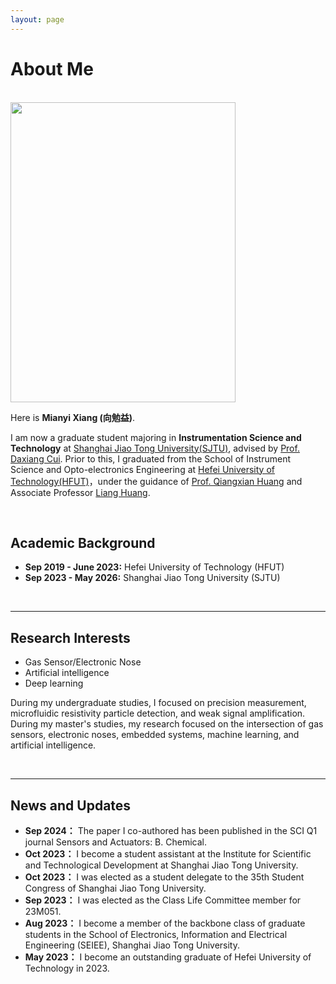 ```yaml
---
layout: page
---
```


# About Me

<br>

<img src="https://mianyi2001.github.io/mianyi.jpg" class="floatpic" width="360" height="480">

<br>

Here is **Mianyi Xiang (向勉益)**.

I am now a graduate student majoring in **Instrumentation Science and Technology** at [Shanghai Jiao Tong University(SJTU)](https://www.sjtu.edu.cn/), advised by [Prof. Daxiang Cui](https://ssse.sjtu.edu.cn/Data/Info/379). Prior to this, I graduated from the School of Instrument Science and Opto-electronics Engineering at [Hefei University of Technology(HFUT)](http://www.hfut.edu.cn/)，under the guidance of [Prof. Qiangxian Huang](http://yqkx.hfut.edu.cn/2017/0504/c13102a266336/page.htm) and Associate Professor [Liang Huang](http://yqkx.hfut.edu.cn/2021/0524/c13101a267120/page.htm). 

<br>

## Academic Background

- **Sep 2019 - June 2023:** Hefei University of Technology (HFUT)
- **Sep 2023 - May 2026:** Shanghai Jiao Tong University (SJTU)

<br>

---

## Research Interests

- Gas Sensor/Electronic Nose
- Artificial intelligence
- Deep learning

During my undergraduate studies, I focused on precision measurement, microfluidic resistivity particle detection, and weak signal amplification. During my master's studies, my research focused on the intersection of gas sensors, electronic noses, embedded systems, machine learning, and artificial intelligence. 

<br>

---

## News and Updates

- **Sep 2024：** The paper I co-authored has been published in the SCI Q1 journal Sensors and Actuators: B. Chemical.
- **Oct 2023：** I become a student assistant at the Institute for Scientific and Technological Development at Shanghai Jiao Tong University.
- **Oct 2023：** I was elected as a student delegate to the 35th Student Congress of Shanghai Jiao Tong University.
- **Sep 2023：** I was elected as the Class Life Committee member for 23M051.
- **Aug 2023：** I become a member of the backbone class of graduate students in the School of Electronics, Information and Electrical Engineering (SEIEE), Shanghai Jiao Tong University.
- **May 2023：** I become an outstanding graduate of Hefei University of Technology in 2023.
